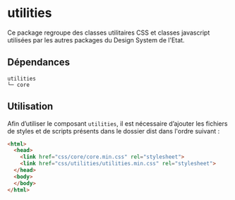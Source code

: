# utilities

Ce package regroupe des classes utilitaires CSS et classes javascript utilisées par les autres packages du Design System de l'Etat.

## Dépendances
```shell
utilities
└─ core
```

## Utilisation
Afin d’utiliser le composant `utilities`, il est nécessaire d’ajouter les fichiers de styles et de scripts présents dans le dossier dist dans l'ordre suivant :
```html
<html>
  <head>
    <link href="css/core/core.min.css" rel="stylesheet">
    <link href="css/utilities/utilities.min.css" rel="stylesheet">
  </head>
  <body>
  </body>
</html>
```